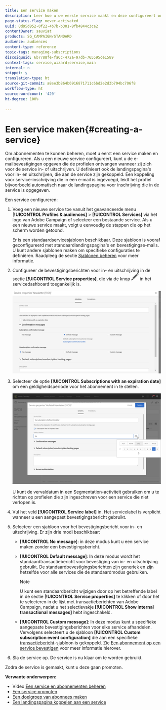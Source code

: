 ```yaml
---
title: Een service maken
description: Leer hoe u uw eerste service maakt en deze configureert om e-mailbevestigingen naar uw abonnees te verzenden.
page-status-flag: never-activated
uuid: 0d95d852-0f22-4b7b-b301-8fb4844c3ca2
contentOwner: sauviat
products: SG_CAMPAIGN/STANDARD
audience: audiences
content-type: reference
topic-tags: managing-subscriptions
discoiquuid: 6b7788fe-fa6c-472a-97db-765595ce1589
context-tags: service,wizard;service,main
internal: n
snippet: y
translation-type: ht
source-git-commit: a8ee3b864b6916871711c6bd2e2d3b794bc706f8
workflow-type: ht
source-wordcount: '420'
ht-degree: 100%

---
```



# Een service maken{#creating-a-service}

Om abonnementen te kunnen beheren, moet u eerst een service maken en configureren. Als u een nieuwe service configureert, kunt u de e-mailbevestigingen opgeven die de profielen ontvangen wanneer zij zich voor de service in- of uitschrijven. U definieert ook de landingspagina&#39;s voor in- en uitschrijven, die aan de service zijn gekoppeld. Een koppeling voor service-inschrijving die in een e-mail is ingevoegd, leidt het profiel bijvoorbeeld automatisch naar de landingspagina voor inschrijving die in de service is opgegeven.

Een service configureren:

1. Voeg een nieuwe service toe vanuit het geavanceerde menu **[!UICONTROL Profiles & audiences]** > **[!UICONTROL Services]** via het logo van Adobe Campaign of selecteer een bestaande service. Als u een nieuwe service maakt, volgt u eenvoudig de stappen die op het scherm worden getoond.

   Er is een standaardservicesjabloon beschikbaar. Deze sjabloon is vooraf geconfigureerd met standaardlandingspagina&#39;s en bevestigingse-mails. U kunt andere sjablonen maken om specifieke configuraties te definiëren. Raadpleeg de sectie [Sjablonen beheren](../../start/using/marketing-activity-templates.md) voor meer informatie.

1. Configureer de bevestigingsberichten voor in- en uitschrijving in de sectie **[!UICONTROL Service properties]**, die via de knop ![](assets/edit_darkgrey-24px.png) in het servicedashboard toegankelijk is.

   ![](assets/lp_service_parameters.png)

1. Selecteer de optie **[!UICONTROL Subscriptions with an expiration date]** om een geldigheidsperiode voor het abonnement in te stellen.

   ![](assets/lp_service_expiration.png)

   U kunt de vervaldatum in een Segmentation-activiteit gebruiken om u te richten op profielen die zijn ingeschreven voor een service die niet verlopen is.

1. Vul het veld **[!UICONTROL Service label]** in. Het servicelabel is verplicht wanneer u een aangepast bevestigingsbericht gebruikt.

1. Selecteer een sjabloon voor het bevestigingsbericht voor in- en uitschrijving. Er zijn drie modi beschikbaar:

   * **[!UICONTROL No message]**: in deze modus kunt u een service maken zonder een bevestigingsbericht.
   * **[!UICONTROL Default message]**: In deze modus wordt het standaardtransactiebericht voor bevestiging van in- en uitschrijving gebruikt. De standaardbevestigingsberichten zijn generiek en zijn hetzelfde voor alle services die de standaardmodus gebruiken.

      >[!NOTE]
      >
      >U kunt een standaardbericht wijzigen door op het betreffende label in de sectie **[!UICONTROL Service properties]** te klikken of door het te selecteren in de lijst met transactieberichten van Adobe Campaign, nadat u het selectievakje **[!UICONTROL Show internal transactional messages]** hebt ingeschakeld.

   * **[!UICONTROL Custom message]**: In deze modus kunt u specifieke aangepaste bevestigingsberichten voor elke service afhandelen. Vervolgens selecteert u de sjabloon **[!UICONTROL Custom subscription event configuration]** die aan een specifieke [transactiebericht](../../channels/using/about-transactional-messaging.md)-sjabloon is gekoppeld. Zie [Een abonnement op een service bevestigen](../../audiences/using/confirming-subscription-to-a-service.md) voor meer informatie hierover.

1. Sla de service op. De service is nu klaar om te worden gebruikt.

Zodra de service is gemaakt, kunt u deze gaan promoten.

**Verwante onderwerpen:**

* Video [Een service en abonnementen beheren](https://docs.adobe.com/content/help/en/campaign-learn/campaign-standard-tutorials/profiles-and-audiences/services-and-subscriptions.html)
* [Een service promoten](../../audiences/using/promoting-a-service.md)
* [Een doelgroep van abonnees maken](../../audiences/using/creating-audiences.md#creating-list-audiences)
* [Een landingspagina koppelen aan een service](../../channels/using/configuring-landing-page.md#linking-a-landing-page-to-a-service)
